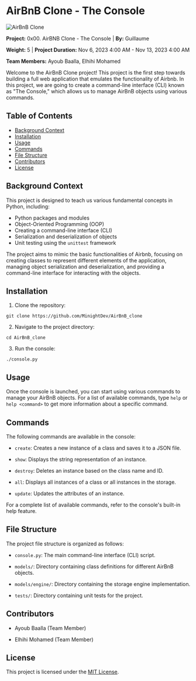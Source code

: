 # AirBnB Clone - The Console

![AirBnB Clone](https://s3.amazonaws.com/alx-intranet.hbtn.io/uploads/medias/2018/6/65f4a1dd9c51265f49d0.png?X-Amz-Algorithm=AWS4-HMAC-SHA256&X-Amz-Credential=AKIARDDGGGOUSBVO6H7D%2F20231114%2Fus-east-1%2Fs3%2Faws4_request&X-Amz-Date=20231114T144335Z&X-Amz-Expires=86400&X-Amz-SignedHeaders=host&X-Amz-Signature=5c045da501c3800a1728674a44ca9c0037951700671bf56d1d3599543af22609)

**Project:** 0x00. AirBNB Clone - The Console | **By:** Guillaume

**Weight:** 5 | **Project Duration:** Nov 6, 2023 4:00 AM - Nov 13, 2023 4:00 AM 

**Team Members:** Ayoub Baalla, Elhihi Mohamed

Welcome to the AirBnB Clone project! This project is the first step towards building a full web application that emulates the functionality of Airbnb. In this project, we are going to create a command-line interface (CLI) known as "The Console," which allows us to manage AirBnB objects using various commands.

## Table of Contents

- [Background Context](#background-context)
- [Installation](#installation)
- [Usage](#usage)  
- [Commands](#commands)
- [File Structure](#file-structure)
- [Contributors](#contributors)  
- [License](#license)

## Background Context

This project is designed to teach us various fundamental concepts in Python, including: 

- Python packages and modules
- Object-Oriented Programming (OOP)
- Creating a command-line interface (CLI)
- Serialization and deserialization of objects
- Unit testing using the `unittest` framework

The project aims to mimic the basic functionalities of Airbnb, focusing on creating classes to represent different elements of the application, managing object serialization and deserialization, and providing a command-line interface for interacting with the objects.

## Installation

1. Clone the repository:

`git clone https://github.com/MinightDev/AirBnB_clone`

2. Navigate to the project directory:

`cd AirBnB_clone`

3. Run the console:

`./console.py`

## Usage

Once the console is launched, you can start using various commands to manage your AirBnB objects. For a list of available commands, type `help` or `help <command>` to get more information about a specific command.

## Commands

The following commands are available in the console:

- `create`: Creates a new instance of a class and saves it to a JSON file.

- `show`: Displays the string representation of an instance.

- `destroy`: Deletes an instance based on the class name and ID.

- `all`: Displays all instances of a class or all instances in the storage.

- `update`: Updates the attributes of an instance.

For a complete list of available commands, refer to the console's built-in help feature.

## File Structure

The project file structure is organized as follows:

- `console.py`: The main command-line interface (CLI) script.

- `models/`: Directory containing class definitions for different AirBnB objects.

- `models/engine/`: Directory containing the storage engine implementation.

- `tests/`: Directory containing unit tests for the project.

## Contributors

- Ayoub Baalla (Team Member)

- Elhihi Mohamed (Team Member)

## License

This project is licensed under the [MIT License](LICENSE).
